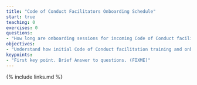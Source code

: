 ```yaml
---
title: "Code of Conduct Facilitators Onboarding Schedule"
start: true
teaching: 0
exercises: 0
questions:
- "How long are onboarding sessions for incoming Code of Conduct facilitators?"
objectives:
- "Understand how initial Code of Conduct facilitation training and onboarding sessions are structured"
keypoints:
- "First key point. Brief Answer to questions. (FIXME)"
---
```



{% include links.md %}
